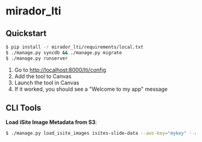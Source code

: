 # mirador_lti 

## Quickstart

```sh
$ pip install -r mirador_lti/requirements/local.txt
$ ./manage.py syncdb && ./manage.py migrate
$ ./manage.py runserver
```

1. Go to [http://localhost:8000/lti/config](http://localhost:8000/lti/config) 
2. Add the tool to Canvas 
3. Launch the tool in Canvas
4. If it worked, you should see a "Welcome to my app" message

## CLI Tools

**Load iSite Image Metadata from S3**:

```sh
$ ./manage.py load_isite_images isites-slide-data --aws-key="mykey" --aws-secret="mysecret"
```
